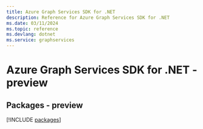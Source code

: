 ```yaml
---
title: Azure Graph Services SDK for .NET
description: Reference for Azure Graph Services SDK for .NET
ms.date: 03/11/2024
ms.topic: reference
ms.devlang: dotnet
ms.service: graphservices
---
```

# Azure Graph Services SDK for .NET - preview
## Packages - preview
[!INCLUDE [packages](graph-services-index.md)]